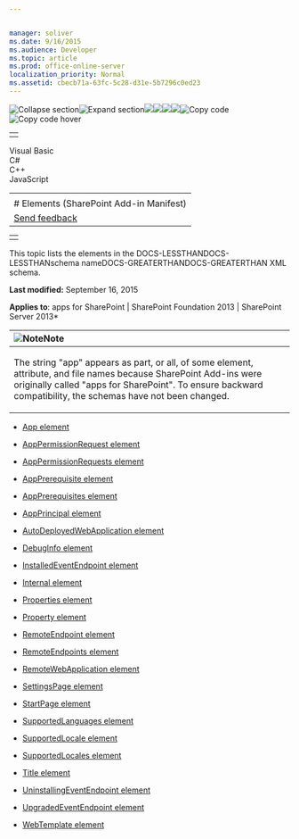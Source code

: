 ```yaml
---


manager: soliver
ms.date: 9/16/2015
ms.audience: Developer
ms.topic: article
ms.prod: office-online-server
localization_priority: Normal
ms.assetid: cbecb71a-63fc-5c28-d31e-5b7296c0ed23
---
```


![Collapse
section](../icons/collapse_all.gif "Collapse section")![Expand
section](../icons/expand_all.gif "Expand section")![](../icons/collapse_all.gif)![](../icons/expand_all.gif)![](../icons/dropdown.gif)![](../icons/dropdownHover.gif)![Copy
code](../icons/copycode.gif "Copy code")![Copy code
hover](../icons/copycodeHighlight.gif "Copy code hover")
<table>
<tbody>
<tr class="odd">
<td align="left"></td>
</tr>
</tbody>
</table>

Visual Basic  
C\#  
C++  
JavaScript  

<table>
<tbody>
<tr class="odd">
<td align="left"><span id="runningHeaderText"></span></td>
</tr>
<tr class="even">
<td align="left"># Elements (SharePoint Add-in Manifest)</td>
</tr>
<tr class="odd">
<td align="left"><span id="headfeedbackarea" class="feedbackhead"><a href="javascript:SubmitFeedback(&#39;docthis@Microsoft.com&#39;,&#39;&#39;,&#39;&#39;,&#39;&#39;,&#39;1.0.18082.1225&#39;,&#39;%0\dThank%20you%20for%20your%20feedback.%20The%20developer%20writing%20teams%20use%20your%20feedback%20to%20improve%20documentation.%20While%20we%20are%20reviewing%20your%20feedback,%20we%20may%20send%20you%20e-mail%20to%20ask%20for%20clarification%20or%20feedback%20on%20a%20solution.%20We%20do%20not%20use%20your%20e-mail%20address%20for%20any%20other%20purpose%20and%20we%20delete%20it%20after%20we%20finish%20our%20review.%0\AFor%20further%20information%20about%20the%20privacy%20policies%20of%20Microsoft,%20please%20see%20http://privacy.microsoft.com/en-us/default.aspx.%0\A%0\d&#39;,&#39;Customer%20feedback&#39;);">Send feedback</a></span></td>
</tr>
</tbody>
</table>

<table>
<colgroup>
<col width="100%" />
</colgroup>
<tbody>
<tr class="odd">
<td align="left"></td>
</tr>
</tbody>
</table>

This topic lists the elements in the DOCS-LESSTHANDOCS-LESSTHANschema
nameDOCS-GREATERTHANDOCS-GREATERTHAN XML schema.

**Last modified:** September 16, 2015

**Applies to**: apps for SharePoint | SharePoint Foundation 2013 |
SharePoint Server 2013*

<table>
<colgroup>
<col width="100%" />
</colgroup>
<thead>
<tr class="header">
<th align="left"><img src="../icons/alert_note.gif" title="Note" alt="Note" /><strong>Note</strong></th>
</tr>
</thead>
<tbody>
<tr class="odd">
<td align="left"><p>The string &quot;app&quot; appears as part, or all, of some element, attribute, and file names because SharePoint Add-ins were originally called &quot;apps for SharePoint&quot;. To ensure backward compatibility, the schemas have not been changed.</p></td>
</tr>
</tbody>
</table>

-   [App element](app-element-sharepoint-add-in-manifest.htm)

-   [AppPermissionRequest
    element](apppermissionrequest-element-apppermissionrequestsdefinition-complextypesharepoi.htm)

-   [AppPermissionRequests
    element](apppermissionrequests-element-appdefinition-complextypesharepoint-add-in-manifes.htm)

-   [AppPrerequisite element](appprerequisite-element-appprerequisitecollection-complextypesharepoint-add-in-m.htm)

-   [AppPrerequisites element](appprerequisites-element-appdefinition-complextypesharepoint-add-in-manifest.htm)

-   [AppPrincipal element](appprincipal-element-appdefinition-complextypesharepoint-add-in-manifest.htm)

-   [AutoDeployedWebApplication
    element](autodeployedwebapplication-element-appprincipaldefinition-complextypesharepoint.htm)

-   [DebugInfo element](debuginfo-element-autodeployedwebapplication-elementappprincipaldefinition-compl.htm)

-   [InstalledEventEndpoint
    element](installedeventendpoint-element-propertiesdefinition-complextypesharepoint-add-in.htm)

-   [Internal element](internal-element-appprincipaldefinition-complextypesharepoint-add-in-manifest.htm)

-   [Properties element](properties-element-appdefinition-complextypesharepoint-add-in-manifest.htm)

-   [Property element](property-element-apppermissionrequestdefinition-complextypesharepoint-add-in-man.htm)

-   [RemoteEndpoint element](remoteendpoint-element-remoteendpointsdefinition-complextypesharepoint-add-in-ma.htm)

-   [RemoteEndpoints element](remoteendpoints-element-appdefinition-complextypesharepoint-add-in-manifest.htm)

-   [RemoteWebApplication
    element](remotewebapplication-element-appprincipaldefinition-complextypesharepoint-add-in.htm)

-   [SettingsPage element](settingspage-element-propertiesdefinition-complextypesharepoint-add-in-manifest.htm)

-   [StartPage element](startpage-element-propertiesdefinition-complextypesharepoint-add-in-manifest.htm)

-   [SupportedLanguages
    element](supportedlanguages-element-propertiesdefinition-complextypesharepoint-add-in-man.htm)

-   [SupportedLocale element](supportedlocale-element-supportedlocalesdefinition-complextypesharepoint-add-in.htm)

-   [SupportedLocales element](supportedlocales-element-propertiesdefinition-complextypesharepoint-add-in-manif.htm)

-   [Title element](title-element-propertiesdefinition-complextypesharepoint-add-in-manifest.htm)

-   [UninstallingEventEndpoint
    element](uninstallingeventendpoint-element-propertiesdefinition-complextypesharepoint-add.htm)

-   [UpgradedEventEndpoint
    element](upgradedeventendpoint-element-propertiesdefinition-complextypesharepoint-add-in.htm)

-   [WebTemplate element](webtemplate-element-propertiesdefinition-complextypesharepoint-add-in-manifest.htm)








